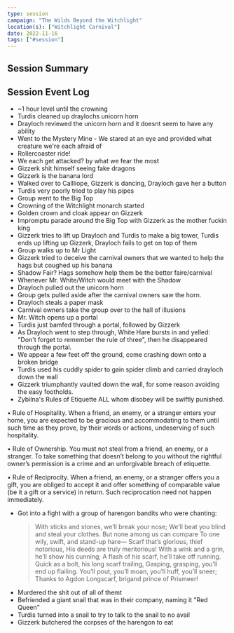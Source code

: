 ```yaml
---
type: session
campaign: "The Wilds Beyond the Witchlight"
location(s): ["Witchlight Carnival"]
date: 2022-11-16
tags: ["#session"]
---
```


## Session Summary



## Session Event Log

- ~1 hour level until the crowning
- Turdis cleaned up draylochs unicorn horn
- Drayloch reviewed the unicorn horn and it doesnt seem to have any ability
- Went to the Mystery Mine - We stared at an eye and provided what creature we're each afraid of
- Rollercoaster ride!
- We each get attacked? by what we fear the most
- Gizzerk shit himself seeing fake dragons
- Gizzerk is the banana lord
- Walked over to Callliope, Gizzerk is dancing, Drayloch gave her a button
- Turdis very poorly tried to play his pipes
- Group went to the Big Top
- Crowning of the Witchlight monarch started
- Golden crown and cloak appear on Gizzerk
- Impromptu parade around the Big Top with Gizzerk as the mother fuckin king
- Gizzerk tries to lift up Drayloch and Turdis to make a big tower, Turdis ends up lifting up Gizzerk, Drayloch fails to get on top of them
- Group walks up to Mr Light
- Gizzerk tried to deceive the carnival owners that we wanted to help the hags but coughed up his banana
- Shadow Fair? Hags somehow help them be the better faire/carnival
- Whenever Mr. White/Witch would meet with the Shadow
- Drayloch pulled out the unicorn horn
- Group gets pulled aside after the carnival owners saw the horn.
- Drayloch steals a paper mask
- Carnival owners take the group over to the hall of illusions
- Mr. Witch opens up a portal
- Turdis just bamfed through a portal, followed by Gizzerk
- As Drayloch went to step through, White Hare bursts in and yelled: "Don't forget to remember the rule of three", then he disappeared through the portal.
- We appear a few feet off the ground, come crashing down onto a broken bridge
- Turdis used his cuddly spider to gain spider climb and carried drayloch down the wall
- Gizzerk triumphantly vaulted down the wall, for some reason avoiding the easy footholds.
- Zybilna's Rules of Etiquette ALL whom disobey will be swiftly punished.

 
 • Rule of Hospitality. When a friend, an enemy, or a stranger enters your home, you are expected to be gracious and accommodating to them until such time as they prove, by their words or actions, undeserving of such hospitality.

 • Rule of Ownership. You must not steal from a friend, an enemy, or a stranger. To take something that doesn’t belong to you without the rightful owner’s permission is a crime and an unforgivable breach of etiquette.

 • Rule of Reciprocity. When a friend, an enemy, or a stranger offers you a gift, you are obliged to accept it and offer something of comparable value (be it a gift or a service) in return. Such reciprocation need not happen immediately.

- Got into a fight with a group of harengon bandits who were chanting:
	>With sticks and stones, we’ll break your nose;
		We’ll beat you blind and steal your clothes.
		But none among us can compare
		To one wily, swift, and stand-up hare—
		Scarf that’s glorious, thief notorious,
		His deeds are truly meritorious!
		With a wink and a grin, he’ll show his cunning;
		A flash of his scarf, he’ll take off running.
		Quick as a bolt, his long scarf trailing,
		Gasping, grasping, you’ll end up flailing.
		You’ll pout, you’ll moan, you’ll huff, you’ll sneer;
		Thanks to Agdon Longscarf, brigand prince of Prismeer!
- Murdered the shit out of all of themt
- Befriended a giant snail that was in their company, naming it "Red Queen"
- Turdis turned into a snail to try to talk to the snail to no avail
- Gizzerk butchered the corpses of the harengon to eat
